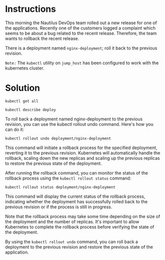 # Instructions

This morning the Nautilus DevOps team rolled out a new release for one of the applications. Recently one of the customers logged a complaint which seems to be about a bug related to the recent release. Therefore, the team wants to rollback the recent release.

There is a deployment named `nginx-deployment`; roll it back to the previous revision.

`Note:` The `kubectl` utility on `jump_host` has been configured to work with the kubernetes cluster.

# Solution

`kubectl get all`




`kubectl describe deploy`




To roll back a deployment named nginx-deployment to the previous revision, you can use the kubectl rollout undo command. Here's how you can do it:

`kubectl rollout undo deployment/nginx-deployment`

This command will initiate a rollback process for the specified deployment, reverting it to the previous revision. Kubernetes will automatically handle the rollback, scaling down the new replicas and scaling up the previous replicas to restore the previous state of the deployment.

After running the rollback command, you can monitor the status of the rollback process using the `kubectl rollout status` command:

`kubectl rollout status deployment/nginx-deployment`



This command will display the current status of the rollback process, indicating whether the deployment has successfully rolled back to the previous revision or if the process is still in progress.

Note that the rollback process may take some time depending on the size of the deployment and the number of replicas. It's important to allow Kubernetes to complete the rollback process before verifying the state of the deployment.

By using the `kubectl rollout undo` command, you can roll back a deployment to the previous revision and restore the previous state of the application.

